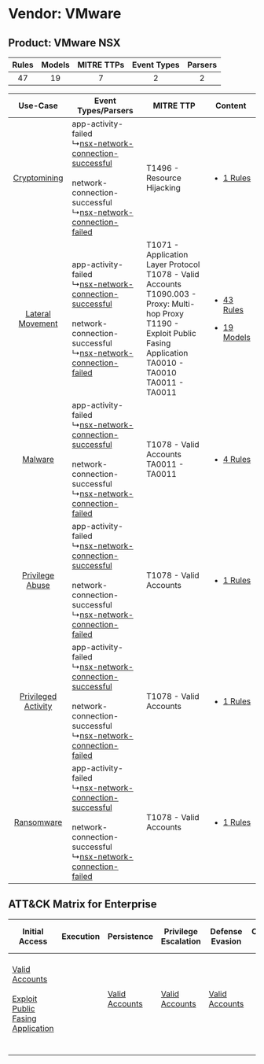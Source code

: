 Vendor: VMware
==============
Product: VMware NSX
-------------------
| Rules | Models | MITRE TTPs | Event Types | Parsers |
|:-----:|:------:|:----------:|:-----------:|:-------:|
|  47   |   19   |     7      |      2      |    2    |

|    Use-Case    | Event Types/Parsers    | MITRE TTP    | Content    |
|:----:| ---- | ---- | ---- |
|        [Cryptomining](../../../UseCases/uc_cryptomining.md)        |  app-activity-failed<br> ↳[nsx-network-connection-successful](Ps/pC_nsxnetworkconnectionsuccessful.md)<br><br> network-connection-successful<br> ↳[nsx-network-connection-failed](Ps/pC_nsxnetworkconnectionfailed.md)<br> | T1496 - Resource Hijacking<br>    | [<ul><li>1 Rules</li></ul>](RM/r_m_vmware_vmware_nsx_Cryptomining.md)    |
|    [Lateral Movement](../../../UseCases/uc_lateral_movement.md)    |  app-activity-failed<br> ↳[nsx-network-connection-successful](Ps/pC_nsxnetworkconnectionsuccessful.md)<br><br> network-connection-successful<br> ↳[nsx-network-connection-failed](Ps/pC_nsxnetworkconnectionfailed.md)<br> | T1071 - Application Layer Protocol<br>T1078 - Valid Accounts<br>T1090.003 - Proxy: Multi-hop Proxy<br>T1190 - Exploit Public Fasing Application<br>TA0010 - TA0010<br>TA0011 - TA0011<br> | [<ul><li>43 Rules</li></ul><ul><li>19 Models</li></ul>](RM/r_m_vmware_vmware_nsx_Lateral_Movement.md) |
|    [Malware](../../../UseCases/uc_malware.md)    |  app-activity-failed<br> ↳[nsx-network-connection-successful](Ps/pC_nsxnetworkconnectionsuccessful.md)<br><br> network-connection-successful<br> ↳[nsx-network-connection-failed](Ps/pC_nsxnetworkconnectionfailed.md)<br> | T1078 - Valid Accounts<br>TA0011 - TA0011<br>    | [<ul><li>4 Rules</li></ul>](RM/r_m_vmware_vmware_nsx_Malware.md)    |
|     [Privilege Abuse](../../../UseCases/uc_privilege_abuse.md)     |  app-activity-failed<br> ↳[nsx-network-connection-successful](Ps/pC_nsxnetworkconnectionsuccessful.md)<br><br> network-connection-successful<br> ↳[nsx-network-connection-failed](Ps/pC_nsxnetworkconnectionfailed.md)<br> | T1078 - Valid Accounts<br>    | [<ul><li>1 Rules</li></ul>](RM/r_m_vmware_vmware_nsx_Privilege_Abuse.md)    |
| [Privileged Activity](../../../UseCases/uc_privileged_activity.md) |  app-activity-failed<br> ↳[nsx-network-connection-successful](Ps/pC_nsxnetworkconnectionsuccessful.md)<br><br> network-connection-successful<br> ↳[nsx-network-connection-failed](Ps/pC_nsxnetworkconnectionfailed.md)<br> | T1078 - Valid Accounts<br>    | [<ul><li>1 Rules</li></ul>](RM/r_m_vmware_vmware_nsx_Privileged_Activity.md)    |
|          [Ransomware](../../../UseCases/uc_ransomware.md)          |  app-activity-failed<br> ↳[nsx-network-connection-successful](Ps/pC_nsxnetworkconnectionsuccessful.md)<br><br> network-connection-successful<br> ↳[nsx-network-connection-failed](Ps/pC_nsxnetworkconnectionfailed.md)<br> | T1078 - Valid Accounts<br>    | [<ul><li>1 Rules</li></ul>](RM/r_m_vmware_vmware_nsx_Ransomware.md)    |

ATT&CK Matrix for Enterprise
----------------------------
| Initial Access                                                                                                                                            | Execution | Persistence                                                         | Privilege Escalation                                                | Defense Evasion                                                     | Credential Access | Discovery | Lateral Movement | Collection | Command and Control                                                                                                                                                                                                      | Exfiltration | Impact                                                                  |
| --------------------------------------------------------------------------------------------------------------------------------------------------------- | --------- | ------------------------------------------------------------------- | ------------------------------------------------------------------- | ------------------------------------------------------------------- | ----------------- | --------- | ---------------- | ---------- | ------------------------------------------------------------------------------------------------------------------------------------------------------------------------------------------------------------------------ | ------------ | ----------------------------------------------------------------------- |
| [Valid Accounts](https://attack.mitre.org/techniques/T1078)<br><br>[Exploit Public Fasing Application](https://attack.mitre.org/techniques/T1190)<br><br> |           | [Valid Accounts](https://attack.mitre.org/techniques/T1078)<br><br> | [Valid Accounts](https://attack.mitre.org/techniques/T1078)<br><br> | [Valid Accounts](https://attack.mitre.org/techniques/T1078)<br><br> |                   |           |                  |            | [Proxy: Multi-hop Proxy](https://attack.mitre.org/techniques/T1090/003)<br><br>[Application Layer Protocol](https://attack.mitre.org/techniques/T1071)<br><br>[Proxy](https://attack.mitre.org/techniques/T1090)<br><br> |              | [Resource Hijacking](https://attack.mitre.org/techniques/T1496)<br><br> |